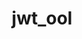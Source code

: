 ---
title: "jwt_ool"
description: "Toolkit for testing, analyzing, and manipulating JSON Web Tokens for security vulnerabilities like weak signatures and improper validation."
platforms: ["linux", "macos", "cli"]
categories: ["Web", "Crypto"]
tags: ["jwt", "web-security", "token-manipulation", "authentication-testing", "key-cracking"]
github: "https://github.com/ticarpi/jwt_tool"
documentation: "https://github.com/ticarpi/jwt_tool/wiki"
---
